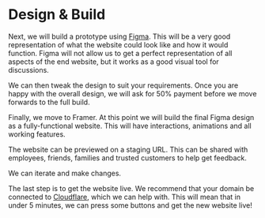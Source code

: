 # Design & Build

Next, we will build a prototype using [Figma](https://www.figma.com/). This will be a very good representation of what the website could look like and how it would function. Figma will not allow us to get a perfect representation of all aspects of the end website, but it works as a good visual tool for discussions.

We can then tweak the design to suit your requirements. Once you are happy with the overall design, we will ask for 50% payment before we move forwards to the full build.

Finally, we move to Framer. At this point we will build the final Figma design as a fully-functional website. This will have interactions, animations and all working features.

The website can be previewed on a staging URL. This can be shared with employees, friends, families and trusted customers to help get feedback.

We can iterate and make changes.

The last step is to get the website live. We recommend that your domain be connected to [Cloudflare](https://www.cloudflare.com/en-gb/), which we can help with. This will mean that in under 5 minutes, we can press some buttons and get the new website live!
